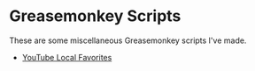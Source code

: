 # Greasemonkey Scripts

These are some miscellaneous Greasemonkey scripts I've made.

* [YouTube Local Favorites](https://github.com/integers/youtube-local-favorites)

